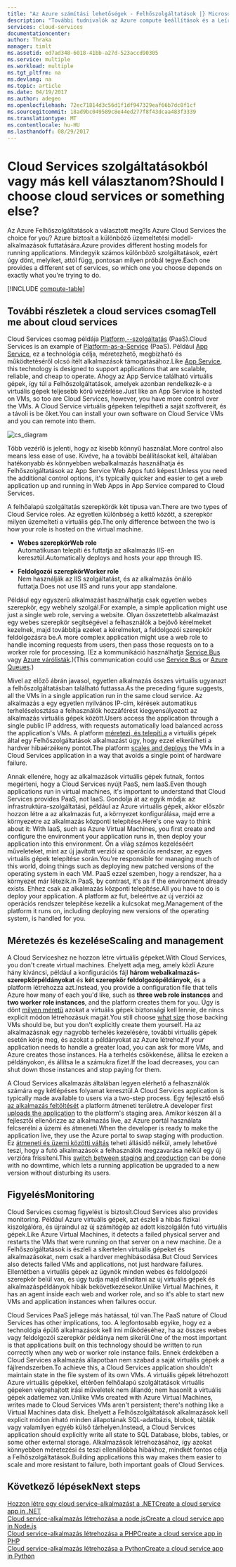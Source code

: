 ```yaml
---
title: "Az Azure számítási lehetőségek - Felhőszolgáltatások |} Microsoft Docs"
description: "További tudnivalók az Azure compute beállítások és a Leírás: az App Service, a Cloud Services és a virtuális gépek"
services: cloud-services
documentationcenter: 
author: Thraka
manager: timlt
ms.assetid: ed7ad348-6018-41bb-a27d-523accd90305
ms.service: multiple
ms.workload: multiple
ms.tgt_pltfrm: na
ms.devlang: na
ms.topic: article
ms.date: 04/19/2017
ms.author: adegeo
ms.openlocfilehash: 72ec71814d3c56d1f1df947329eaf66b7dc8f1cf
ms.sourcegitcommit: 18ad9bc049589c8e44ed277f8f43dcaa483f3339
ms.translationtype: MT
ms.contentlocale: hu-HU
ms.lasthandoff: 08/29/2017
---
```

# <a name="should-i-choose-cloud-services-or-something-else"></a><span data-ttu-id="2645b-103">Cloud Services szolgáltatásokból vagy más kell választanom?</span><span class="sxs-lookup"><span data-stu-id="2645b-103">Should I choose cloud services or something else?</span></span>
<span data-ttu-id="2645b-104">Az Azure Felhőszolgáltatások a választott meg?</span><span class="sxs-lookup"><span data-stu-id="2645b-104">Is Azure Cloud Services the choice for you?</span></span> <span data-ttu-id="2645b-105">Azure biztosít a különböző üzemeltetési modell-alkalmazások futtatására.</span><span class="sxs-lookup"><span data-stu-id="2645b-105">Azure provides different hosting models for running applications.</span></span> <span data-ttu-id="2645b-106">Mindegyik számos különböző szolgáltatások, ezért úgy dönt, melyiket, attól függ, pontosan milyen próbál tegye.</span><span class="sxs-lookup"><span data-stu-id="2645b-106">Each one provides a different set of services, so which one you choose depends on exactly what you're trying to do.</span></span>

[!INCLUDE [compute-table](../../includes/compute-options-table.md)]

<a name="tellmecs"></a>

## <a name="tell-me-about-cloud-services"></a><span data-ttu-id="2645b-107">További részletek a cloud services csomag</span><span class="sxs-lookup"><span data-stu-id="2645b-107">Tell me about cloud services</span></span>
<span data-ttu-id="2645b-108">Cloud Services csomag példája [Platform,--szolgáltatás](https://azure.microsoft.com/overview/what-is-paas/) (PaaS).</span><span class="sxs-lookup"><span data-stu-id="2645b-108">Cloud Services is an example of [Platform-as-a-Service](https://azure.microsoft.com/overview/what-is-paas/) (PaaS).</span></span> <span data-ttu-id="2645b-109">Például [App Service](../app-service-web/app-service-web-overview.md), ez a technológia célja, méretezhető, megbízható és működtetéséről olcsó ítélt alkalmazások támogatásához.</span><span class="sxs-lookup"><span data-stu-id="2645b-109">Like [App Service](../app-service-web/app-service-web-overview.md), this technology is designed to support applications that are scalable, reliable, and cheap to operate.</span></span> <span data-ttu-id="2645b-110">Ahogy az App Service található virtuális gépek, így túl a Felhőszolgáltatások, amelyek azonban rendelkezik-e a virtuális gépek teljesebb körű vezérlése.</span><span class="sxs-lookup"><span data-stu-id="2645b-110">Just like an App Service is hosted on VMs, so too are Cloud Services, however, you have more control over the VMs.</span></span> <span data-ttu-id="2645b-111">A Cloud Service virtuális gépeken telepítheti a saját szoftvereit, és a távoli is be őket.</span><span class="sxs-lookup"><span data-stu-id="2645b-111">You can install your own software on Cloud Service VMs and you can remote into them.</span></span>

![cs_diagram](./media/cloud-services-choose-me/diagram.png)

<span data-ttu-id="2645b-113">Több vezérlő is jelenti, hogy az kisebb könnyű használat.</span><span class="sxs-lookup"><span data-stu-id="2645b-113">More control also means less ease of use.</span></span> <span data-ttu-id="2645b-114">Kivéve, ha a további beállításokat kell, általában hatékonyabb és könnyebben webalkalmazás használhatja és Felhőszolgáltatások az App Service Web Apps futó képest.</span><span class="sxs-lookup"><span data-stu-id="2645b-114">Unless you need the additional control options, it's typically quicker and easier to get a web application up and running in Web Apps in App Service compared to Cloud Services.</span></span>

<span data-ttu-id="2645b-115">A felhőalapú szolgáltatás szerepkörök két típusa van.</span><span class="sxs-lookup"><span data-stu-id="2645b-115">There are two types of Cloud Service roles.</span></span> <span data-ttu-id="2645b-116">Az egyetlen különbség a kettő között, a szerepkör milyen üzemelteti a virtuális gép.</span><span class="sxs-lookup"><span data-stu-id="2645b-116">The only difference between the two is how your role is hosted on the virtual machine.</span></span>

* <span data-ttu-id="2645b-117">**Webes szerepkör**</span><span class="sxs-lookup"><span data-stu-id="2645b-117">**Web role**</span></span>  
<span data-ttu-id="2645b-118">Automatikusan telepíti és futtatja az alkalmazás IIS-en keresztül.</span><span class="sxs-lookup"><span data-stu-id="2645b-118">Automatically deploys and hosts your app through IIS.</span></span>

* <span data-ttu-id="2645b-119">**Feldolgozói szerepkör**</span><span class="sxs-lookup"><span data-stu-id="2645b-119">**Worker role**</span></span>  
<span data-ttu-id="2645b-120">Nem használják az IIS szolgáltatást, és az alkalmazás önálló futtatja.</span><span class="sxs-lookup"><span data-stu-id="2645b-120">Does not use IIS and runs your app standalone.</span></span>

<span data-ttu-id="2645b-121">Például egy egyszerű alkalmazást használhatja csak egyetlen webes szerepkör, egy webhely szolgál.</span><span class="sxs-lookup"><span data-stu-id="2645b-121">For example, a simple application might use just a single web role, serving a website.</span></span> <span data-ttu-id="2645b-122">Olyan összetettebb alkalmazást egy webes szerepkör segítségével a felhasználók a bejövő kérelmeket kezelnek, majd továbbítja ezeket a kérelmeket, a feldolgozói szerepkör feldolgozásra be.</span><span class="sxs-lookup"><span data-stu-id="2645b-122">A more complex application might use a web role to handle incoming requests from users, then pass those requests on to a worker role for processing.</span></span> <span data-ttu-id="2645b-123">(Ez a kommunikáció használhatja [Service Bus](../service-bus-messaging/service-bus-fundamentals-hybrid-solutions.md) vagy [Azure várólisták](../storage/common/storage-introduction.md).)</span><span class="sxs-lookup"><span data-stu-id="2645b-123">(This communication could use [Service Bus](../service-bus-messaging/service-bus-fundamentals-hybrid-solutions.md) or [Azure Queues](../storage/common/storage-introduction.md).)</span></span>

<span data-ttu-id="2645b-124">Mivel az előző ábrán javasol, egyetlen alkalmazás összes virtuális ugyanazt a felhőszolgáltatásban található futtassa.</span><span class="sxs-lookup"><span data-stu-id="2645b-124">As the preceding figure suggests, all the VMs in a single application run in the same cloud service.</span></span> <span data-ttu-id="2645b-125">Az alkalmazás a egy egyetlen nyilvános IP-cím, kérések automatikus terheléselosztása a felhasználók hozzáférést kiegyensúlyozott az alkalmazás virtuális gépek között.</span><span class="sxs-lookup"><span data-stu-id="2645b-125">Users access the application through a single public IP address, with requests automatically load balanced across the application's VMs.</span></span> <span data-ttu-id="2645b-126">A platform [méretezi, és telepíti a](cloud-services-how-to-scale.md) a virtuális gépek által egy Felhőszolgáltatások alkalmazást úgy, hogy ezzel elkerülheti a hardver hibaérzékeny pontot.</span><span class="sxs-lookup"><span data-stu-id="2645b-126">The platform [scales and deploys](cloud-services-how-to-scale.md) the VMs in a Cloud Services application in a way that avoids a single point of hardware failure.</span></span>

<span data-ttu-id="2645b-127">Annak ellenére, hogy az alkalmazások virtuális gépek futnak, fontos megérteni, hogy a Cloud Services nyújt PaaS, nem IaaS.</span><span class="sxs-lookup"><span data-stu-id="2645b-127">Even though applications run in virtual machines, it's important to understand that Cloud Services provides PaaS, not IaaS.</span></span> <span data-ttu-id="2645b-128">Gondolja át az egyik módja: az infrastruktúra-szolgáltatási, például az Azure virtuális gépek, akkor először hozzon létre a az alkalmazás fut, a környezet konfigurálása, majd erre a környezetre az alkalmazás központi telepítése.</span><span class="sxs-lookup"><span data-stu-id="2645b-128">Here's one way to think about it: With IaaS, such as Azure Virtual Machines, you first create and configure the environment your application runs in, then deploy your application into this environment.</span></span> <span data-ttu-id="2645b-129">Ön a világ számos kezeléséért műveleteket, mint az új javított verziói az operációs rendszer, az egyes virtuális gépek telepítése során.</span><span class="sxs-lookup"><span data-stu-id="2645b-129">You're responsible for managing much of this world, doing things such as deploying new patched versions of the operating system in each VM.</span></span> <span data-ttu-id="2645b-130">PaaS ezzel szemben, hogy a rendszer, ha a környezet már létezik.</span><span class="sxs-lookup"><span data-stu-id="2645b-130">In PaaS, by contrast, it's as if the environment already exists.</span></span> <span data-ttu-id="2645b-131">Ehhez csak az alkalmazás központi telepítése.</span><span class="sxs-lookup"><span data-stu-id="2645b-131">All you have to do is deploy your application.</span></span> <span data-ttu-id="2645b-132">A platform az fut, beleértve az új verziói az operációs rendszer telepítése kezelik a kulcsokat meg.</span><span class="sxs-lookup"><span data-stu-id="2645b-132">Management of the platform it runs on, including deploying new versions of the operating system, is handled for you.</span></span>

## <a name="scaling-and-management"></a><span data-ttu-id="2645b-133">Méretezés és kezelése</span><span class="sxs-lookup"><span data-stu-id="2645b-133">Scaling and management</span></span>
<span data-ttu-id="2645b-134">A Cloud Serviceshez ne hozzon létre virtuális gépeket.</span><span class="sxs-lookup"><span data-stu-id="2645b-134">With Cloud Services, you don't create virtual machines.</span></span> <span data-ttu-id="2645b-135">Ehelyett adja meg, amely közli Azure hány kíváncsi, például a konfigurációs fájl **három webalkalmazás-szerepkörpéldányokat** és **két szerepkör feldolgozópéldányok**, és a platform létrehozza azt.</span><span class="sxs-lookup"><span data-stu-id="2645b-135">Instead, you provide a configuration file that tells Azure how many of each you'd like, such as **three web role instances** and **two worker role instances**, and the platform creates them for you.</span></span>  <span data-ttu-id="2645b-136">Úgy is dönt [milyen méretű](cloud-services-sizes-specs.md) azokat a virtuális gépek biztonsági kell lennie, de nincs explicit módon létrehozásuk magát.</span><span class="sxs-lookup"><span data-stu-id="2645b-136">You still choose [what size](cloud-services-sizes-specs.md) those backing VMs should be, but you don't explicitly create them yourself.</span></span> <span data-ttu-id="2645b-137">Ha az alkalmazásnak egy nagyobb terhelés kezelésére, további virtuális gépek esetén kérje meg, és azokat a példányokat az Azure létrehoz.</span><span class="sxs-lookup"><span data-stu-id="2645b-137">If your application needs to handle a greater load, you can ask for more VMs, and Azure creates those instances.</span></span> <span data-ttu-id="2645b-138">Ha a terhelés csökkenése, állítsa le ezeken a példányokon, és állítsa le a számukra fizet.</span><span class="sxs-lookup"><span data-stu-id="2645b-138">If the load decreases, you can shut down those instances and stop paying for them.</span></span>

<span data-ttu-id="2645b-139">A Cloud Services alkalmazás általában legyen elérhető a felhasználók számára egy kétlépéses folyamat keresztül.</span><span class="sxs-lookup"><span data-stu-id="2645b-139">A Cloud Services application is typically made available to users via a two-step process.</span></span> <span data-ttu-id="2645b-140">Egy fejlesztő első [az alkalmazás feltöltését](cloud-services-how-to-create-deploy.md) a platform átmeneti területre.</span><span class="sxs-lookup"><span data-stu-id="2645b-140">A developer first [uploads the application](cloud-services-how-to-create-deploy.md) to the platform's staging area.</span></span> <span data-ttu-id="2645b-141">Amikor készen áll a fejlesztői ellenőrizze az alkalmazás live, az Azure portál használata felcserélni a üzemi és átmeneti.</span><span class="sxs-lookup"><span data-stu-id="2645b-141">When the developer is ready to make the application live, they use the Azure portal to swap staging with production.</span></span> <span data-ttu-id="2645b-142">Ez [átmeneti és üzemi közötti váltás](cloud-services-nodejs-stage-application.md) teheti állásidő nélkül, amely lehetővé teszi, hogy a futó alkalmazások a felhasználók megzavarása nélkül egy új verzióra frissíteni.</span><span class="sxs-lookup"><span data-stu-id="2645b-142">This [switch between staging and production](cloud-services-nodejs-stage-application.md) can be done with no downtime, which lets a running application be upgraded to a new version without disturbing its users.</span></span>

## <a name="monitoring"></a><span data-ttu-id="2645b-143">Figyelés</span><span class="sxs-lookup"><span data-stu-id="2645b-143">Monitoring</span></span>
<span data-ttu-id="2645b-144">Cloud Services csomag figyelést is biztosít.</span><span class="sxs-lookup"><span data-stu-id="2645b-144">Cloud Services also provides monitoring.</span></span> <span data-ttu-id="2645b-145">Például Azure virtuális gépek, azt észleli a hibás fizikai kiszolgálóra, és újraindul az új számítógép az adott kiszolgálón futó virtuális gépek.</span><span class="sxs-lookup"><span data-stu-id="2645b-145">Like Azure Virtual Machines, it detects a failed physical server and restarts the VMs that were running on that server on a new machine.</span></span> <span data-ttu-id="2645b-146">De a Felhőszolgáltatások is észleli a sikertelen virtuális gépeket és alkalmazásokat, nem csak a hardver meghibásodása.</span><span class="sxs-lookup"><span data-stu-id="2645b-146">But Cloud Services also detects failed VMs and applications, not just hardware failures.</span></span> <span data-ttu-id="2645b-147">Ellentétben a virtuális gépek az ügynök minden webes és feldolgozói szerepkör belül van, és úgy tudja majd elindítani az új virtuális gépek és alkalmazáspéldányok hibák bekövetkezésekor.</span><span class="sxs-lookup"><span data-stu-id="2645b-147">Unlike Virtual Machines, it has an agent inside each web and worker role, and so it's able to start new VMs and application instances when failures occur.</span></span>

<span data-ttu-id="2645b-148">Cloud Services PaaS jellege más hatással, túl van.</span><span class="sxs-lookup"><span data-stu-id="2645b-148">The PaaS nature of Cloud Services has other implications, too.</span></span> <span data-ttu-id="2645b-149">A legfontosabb egyike, hogy ez a technológia épülő alkalmazások kell írni működéséhez, ha az összes webes vagy feldolgozói szerepkör példánya nem sikerül.</span><span class="sxs-lookup"><span data-stu-id="2645b-149">One of the most important is that applications built on this technology should be written to run correctly when any web or worker role instance fails.</span></span> <span data-ttu-id="2645b-150">Ennek érdekében a Cloud Services alkalmazás állapotban nem szabad a saját virtuális gépek a fájlrendszerben.</span><span class="sxs-lookup"><span data-stu-id="2645b-150">To achieve this, a Cloud Services application shouldn't maintain state in the file system of its own VMs.</span></span> <span data-ttu-id="2645b-151">A virtuális gépek létrehozott Azure virtuális gépekkel, eltérően felhőalapú szolgáltatások virtuális gépeken végrehajtott írási műveletek nem állandó; nem hasonlít a virtuális gépek adatlemez van.</span><span class="sxs-lookup"><span data-stu-id="2645b-151">Unlike VMs created with Azure Virtual Machines, writes made to Cloud Services VMs aren't persistent; there's nothing like a Virtual Machines data disk.</span></span> <span data-ttu-id="2645b-152">Ehelyett a Felhőszolgáltatások alkalmazások kell explicit módon írható minden állapotának SQL-adatbázis, blobok, táblák vagy valamilyen egyéb külső tárhelyen.</span><span class="sxs-lookup"><span data-stu-id="2645b-152">Instead, a Cloud Services application should explicitly write all state to SQL Database, blobs, tables, or some other external storage.</span></span> <span data-ttu-id="2645b-153">Alkalmazások létrehozásához, így azokat könnyebben méretezési és teszi ellenállóbbá hibákhoz, mindkét fontos célja a Felhőszolgáltatások.</span><span class="sxs-lookup"><span data-stu-id="2645b-153">Building applications this way makes them easier to scale and more resistant to failure, both important goals of Cloud Services.</span></span>

## <a name="next-steps"></a><span data-ttu-id="2645b-154">Következő lépések</span><span class="sxs-lookup"><span data-stu-id="2645b-154">Next steps</span></span>
[<span data-ttu-id="2645b-155">Hozzon létre egy cloud service-alkalmazást a .NET</span><span class="sxs-lookup"><span data-stu-id="2645b-155">Create a cloud service app in .NET</span></span>](cloud-services-dotnet-get-started.md)  
[<span data-ttu-id="2645b-156">Cloud service-alkalmazás létrehozása a node.js</span><span class="sxs-lookup"><span data-stu-id="2645b-156">Create a cloud service app in Node.js</span></span>](cloud-services-nodejs-develop-deploy-app.md)  
[<span data-ttu-id="2645b-157">Cloud service-alkalmazás létrehozása a PHP</span><span class="sxs-lookup"><span data-stu-id="2645b-157">Create a cloud service app in PHP</span></span>](../cloud-services-php-create-web-role.md)  
[<span data-ttu-id="2645b-158">Cloud service-alkalmazás létrehozása a Python</span><span class="sxs-lookup"><span data-stu-id="2645b-158">Create a cloud service app in Python</span></span>](cloud-services-python-ptvs.md)

